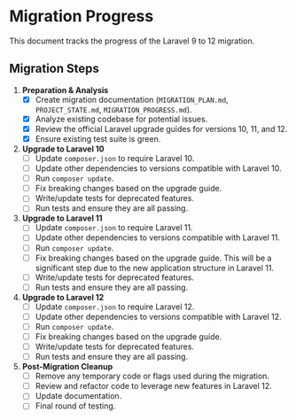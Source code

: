 # Migration Progress

This document tracks the progress of the Laravel 9 to 12 migration.

## Migration Steps

1.  **Preparation & Analysis**
    *   [x] Create migration documentation (`MIGRATION_PLAN.md`, `PROJECT_STATE.md`, `MIGRATION_PROGRESS.md`).
    *   [x] Analyze existing codebase for potential issues.
    *   [x] Review the official Laravel upgrade guides for versions 10, 11, and 12.
    *   [x] Ensure existing test suite is green.

2.  **Upgrade to Laravel 10**
    *   [ ] Update `composer.json` to require Laravel 10.
    *   [ ] Update other dependencies to versions compatible with Laravel 10.
    *   [ ] Run `composer update`.
    *   [ ] Fix breaking changes based on the upgrade guide.
    *   [ ] Write/update tests for deprecated features.
    *   [ ] Run tests and ensure they are all passing.

3.  **Upgrade to Laravel 11**
    *   [ ] Update `composer.json` to require Laravel 11.
    *   [ ] Update other dependencies to versions compatible with Laravel 11.
    *   [ ] Run `composer update`.
    *   [ ] Fix breaking changes based on the upgrade guide. This will be a significant step due to the new application structure in Laravel 11.
    *   [ ] Write/update tests for deprecated features.
    *   [ ] Run tests and ensure they are all passing.

4.  **Upgrade to Laravel 12**
    *   [ ] Update `composer.json` to require Laravel 12.
    *   [ ] Update other dependencies to versions compatible with Laravel 12.
    *   [ ] Run `composer update`.
    *   [ ] Fix breaking changes based on the upgrade guide.
    *   [ ] Write/update tests for deprecated features.
    *   [ ] Run tests and ensure they are all passing.

5.  **Post-Migration Cleanup**
    *   [ ] Remove any temporary code or flags used during the migration.
    *   [ ] Review and refactor code to leverage new features in Laravel 12.
    *   [ ] Update documentation.
    *   [ ] Final round of testing. 